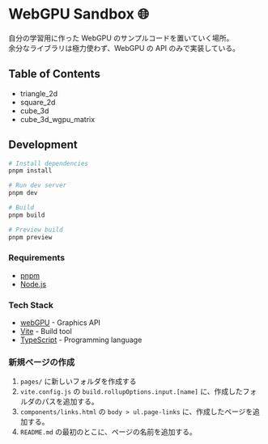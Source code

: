 # WebGPU Sandbox 🌐

自分の学習用に作った WebGPU のサンプルコードを置いていく場所。  
余分なライブラリは極力使わず、WebGPU の API のみで実装している。

## Table of Contents

- triangle_2d
- square_2d
- cube_3d
- cube_3d_wgpu_matrix

## Development

```sh
# Install dependencies
pnpm install

# Run dev server
pnpm dev

# Build
pnpm build

# Preview build
pnpm preview
```

### Requirements

- [pnpm](https://pnpm.io/)
- [Node.js](https://nodejs.org/en/)

### Tech Stack

- [webGPU](https://gpuweb.github.io/gpuweb/) - Graphics API
- [Vite](https://vitejs.dev/) - Build tool
- [TypeScript](https://www.typescriptlang.org/) - Programming language

### 新規ページの作成

1. `pages/` に新しいフォルダを作成する
2. `vite.config.js` の `build.rollupOptions.input.[name]` に、作成したフォルダのパスを追加する。
3. `components/links.html` の `body > ul.page-links` に、作成したページを追加する。
4. `README.md` の最初のとこに、ページの名前を追加する。
